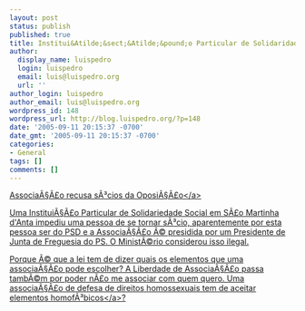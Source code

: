 ```yaml
---
layout: post
status: publish
published: true
title: Institui&Atilde;&sect;&Atilde;&pound;o Particular de Solidaridade Social
author:
  display_name: luispedro
  login: luispedro
  email: luis@luispedro.org
  url: ''
author_login: luispedro
author_email: luis@luispedro.org
wordpress_id: 148
wordpress_url: http://blog.luispedro.org/?p=148
date: '2005-09-11 20:15:37 -0700'
date_gmt: '2005-09-11 20:15:37 -0700'
categories:
- General
tags: []
comments: []
---
```

<p><a href="http:&#47;&#47;jn.sapo.pt&#47;2005&#47;08&#47;29&#47;pais&#47;associacao_recusa_socios_oposicao.html">Associa&Atilde;&sect;&Atilde;&pound;o recusa s&Atilde;&sup3;cios da Oposi&Atilde;&sect;&Atilde;&pound;o<&#47;a></p>
<p>Uma Institui&Atilde;&sect;&Atilde;&pound;o Particular de Solidariedade Social em S&Atilde;&pound;o Martinha d'Anta impediu uma pessoa de se tornar s&Atilde;&sup3;cio, aparentemente por esta pessoa ser do PSD e a Associa&Atilde;&sect;&Atilde;&pound;o &Atilde;&copy; presidida por um Presidente de Junta de Freguesia do PS. O Minist&Atilde;&copy;rio considerou isso ilegal.</p>
<p>Porque &Atilde;&copy; que a lei tem de dizer quais os elementos que uma associa&Atilde;&sect;&Atilde;&pound;o pode escolher? A Liberdade de Associa&Atilde;&sect;&Atilde;&pound;o passa tamb&Atilde;&copy;m por poder n&Atilde;&pound;o me associar com quem quero. Uma associa&Atilde;&sect;&Atilde;&pound;o de defesa de direitos homossexuais tem de aceitar <a href="http:&#47;&#47;esquadrao-h.blogspot.com&#47;2005&#47;09&#47;j-que-se-fala-em-discriminao.html">elementos homof&Atilde;&sup3;bicos<&#47;a>?</p>
